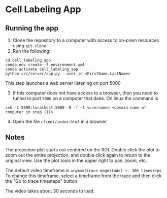 # Cell Labeling App

## Running the app

1. Clone the repository to a computer with access to on-prem resources using `git clone`
2. Run the following: 
```
cd cell_labeling_app
conda env create -f environment.yml
conda activate cell_labeling_app
python src/server/app.py --user_id <FirstName.LastName>
```
This step launches a web server listening on port 5000

3. If this computer does not have access to a browser, then you need to tunnel to port `5000` on a computer that does.
On linux the command is 
```
ssh -L 5000:localhost:5000 -N -f -l <username> <domain name of computer in step (1)>
```

4. Open the file `client/index.html` in a browser

## Notes

The projection plot starts out centered on the ROI. Double click the plot to zoom out the entire projection, and double click again to return to the original view.
Use the plot tools in the upper right to pan, zoom, etc.

The default video timeframe is `argmax(trace magnitude) +- 300 timesteps`
To change this timeframe, select a timeframe from the trace and then click the "Go to trace timesteps" button.

The video takes about 30 seconds to load.
